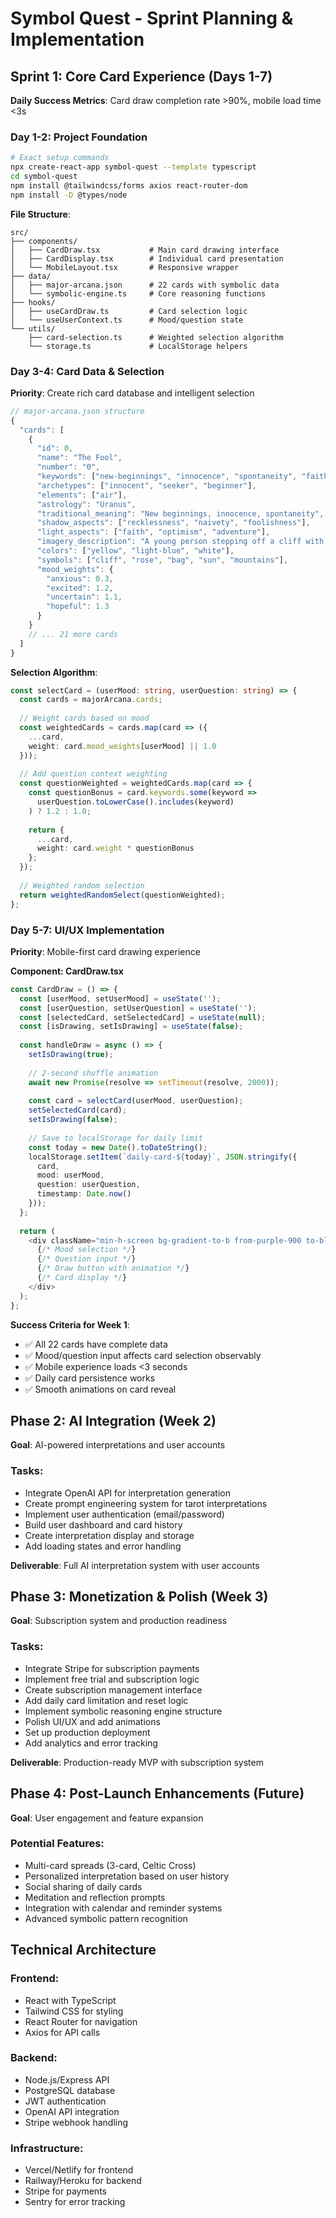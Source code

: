 # Symbol Quest - Sprint Planning & Implementation

## Sprint 1: Core Card Experience (Days 1-7)

**Daily Success Metrics**: Card draw completion rate >90%, mobile load time <3s

### Day 1-2: Project Foundation
```bash
# Exact setup commands
npx create-react-app symbol-quest --template typescript
cd symbol-quest
npm install @tailwindcss/forms axios react-router-dom
npm install -D @types/node
```

**File Structure**:
```
src/
├── components/
│   ├── CardDraw.tsx           # Main card drawing interface
│   ├── CardDisplay.tsx        # Individual card presentation
│   └── MobileLayout.tsx       # Responsive wrapper
├── data/
│   ├── major-arcana.json      # 22 cards with symbolic data
│   └── symbolic-engine.ts     # Core reasoning functions
├── hooks/
│   ├── useCardDraw.ts         # Card selection logic
│   └── useUserContext.ts      # Mood/question state
└── utils/
    ├── card-selection.ts      # Weighted selection algorithm
    └── storage.ts             # LocalStorage helpers
```

### Day 3-4: Card Data & Selection
**Priority**: Create rich card database and intelligent selection

```typescript
// major-arcana.json structure
{
  "cards": [
    {
      "id": 0,
      "name": "The Fool",
      "number": "0",
      "keywords": ["new-beginnings", "innocence", "spontaneity", "faith"],
      "archetypes": ["innocent", "seeker", "beginner"],
      "elements": ["air"],
      "astrology": "Uranus",
      "traditional_meaning": "New beginnings, innocence, spontaneity",
      "shadow_aspects": ["recklessness", "naivety", "foolishness"],
      "light_aspects": ["faith", "optimism", "adventure"],
      "imagery_description": "A young person stepping off a cliff with a small bag and white rose",
      "colors": ["yellow", "light-blue", "white"],
      "symbols": ["cliff", "rose", "bag", "sun", "mountains"],
      "mood_weights": {
        "anxious": 0.3,
        "excited": 1.2,
        "uncertain": 1.1,
        "hopeful": 1.3
      }
    }
    // ... 21 more cards
  ]
}
```

**Selection Algorithm**:
```typescript
const selectCard = (userMood: string, userQuestion: string) => {
  const cards = majorArcana.cards;
  
  // Weight cards based on mood
  const weightedCards = cards.map(card => ({
    ...card,
    weight: card.mood_weights[userMood] || 1.0
  }));
  
  // Add question context weighting
  const questionWeighted = weightedCards.map(card => {
    const questionBonus = card.keywords.some(keyword => 
      userQuestion.toLowerCase().includes(keyword)
    ) ? 1.2 : 1.0;
    
    return {
      ...card,
      weight: card.weight * questionBonus
    };
  });
  
  // Weighted random selection
  return weightedRandomSelect(questionWeighted);
};
```

### Day 5-7: UI/UX Implementation
**Priority**: Mobile-first card drawing experience

**Component: CardDraw.tsx**
```typescript
const CardDraw = () => {
  const [userMood, setUserMood] = useState('');
  const [userQuestion, setUserQuestion] = useState('');
  const [selectedCard, setSelectedCard] = useState(null);
  const [isDrawing, setIsDrawing] = useState(false);
  
  const handleDraw = async () => {
    setIsDrawing(true);
    
    // 2-second shuffle animation
    await new Promise(resolve => setTimeout(resolve, 2000));
    
    const card = selectCard(userMood, userQuestion);
    setSelectedCard(card);
    setIsDrawing(false);
    
    // Save to localStorage for daily limit
    const today = new Date().toDateString();
    localStorage.setItem(`daily-card-${today}`, JSON.stringify({
      card,
      mood: userMood,
      question: userQuestion,
      timestamp: Date.now()
    }));
  };
  
  return (
    <div className="min-h-screen bg-gradient-to-b from-purple-900 to-blue-900 p-4">
      {/* Mood selection */}
      {/* Question input */}
      {/* Draw button with animation */}
      {/* Card display */}
    </div>
  );
};
```

**Success Criteria for Week 1**:
- ✅ All 22 cards have complete data
- ✅ Mood/question input affects card selection observably
- ✅ Mobile experience loads <3 seconds
- ✅ Daily card persistence works
- ✅ Smooth animations on card reveal

## Phase 2: AI Integration (Week 2)

**Goal**: AI-powered interpretations and user accounts

### Tasks:

- Integrate OpenAI API for interpretation generation
- Create prompt engineering system for tarot interpretations
- Implement user authentication (email/password)
- Build user dashboard and card history
- Create interpretation display and storage
- Add loading states and error handling

**Deliverable**: Full AI interpretation system with user accounts

## Phase 3: Monetization & Polish (Week 3)

**Goal**: Subscription system and production readiness

### Tasks:

- Integrate Stripe for subscription payments
- Implement free trial and subscription logic
- Create subscription management interface
- Add daily card limitation and reset logic
- Implement symbolic reasoning engine structure
- Polish UI/UX and add animations
- Set up production deployment
- Add analytics and error tracking

**Deliverable**: Production-ready MVP with subscription system

## Phase 4: Post-Launch Enhancements (Future)

**Goal**: User engagement and feature expansion

### Potential Features:

- Multi-card spreads (3-card, Celtic Cross)
- Personalized interpretation based on user history
- Social sharing of daily cards
- Meditation and reflection prompts
- Integration with calendar and reminder systems
- Advanced symbolic pattern recognition

## Technical Architecture

### Frontend:

- React with TypeScript
- Tailwind CSS for styling
- React Router for navigation
- Axios for API calls

### Backend:

- Node.js/Express API
- PostgreSQL database
- JWT authentication
- OpenAI API integration
- Stripe webhook handling

### Infrastructure:

- Vercel/Netlify for frontend
- Railway/Heroku for backend
- Stripe for payments
- Sentry for error tracking

